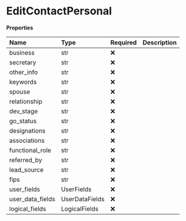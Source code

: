 # EditContactPersonal

**Properties**

| Name             | Type           | Required | Description |
| :--------------- | :------------- | :------- | :---------- |
| business         | str            | ❌       |             |
| secretary        | str            | ❌       |             |
| other_info       | str            | ❌       |             |
| keywords         | str            | ❌       |             |
| spouse           | str            | ❌       |             |
| relationship     | str            | ❌       |             |
| dev_stage        | str            | ❌       |             |
| go_status        | str            | ❌       |             |
| designations     | str            | ❌       |             |
| associations     | str            | ❌       |             |
| functional_role  | str            | ❌       |             |
| referred_by      | str            | ❌       |             |
| lead_source      | str            | ❌       |             |
| fips             | str            | ❌       |             |
| user_fields      | UserFields     | ❌       |             |
| user_data_fields | UserDataFields | ❌       |             |
| logical_fields   | LogicalFields  | ❌       |             |

<!-- This file was generated by liblab | https://liblab.com/ -->
